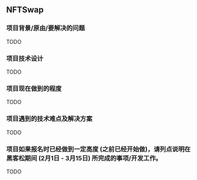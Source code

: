 ## NFTSwap

### 项目背景/原由/要解决的问题

TODO

### 项目技术设计

TODO


### 项目现在做到的程度

TODO


### 项目遇到的技术难点及解决方案

TODO


### 项目如果报名时已经做到一定高度 (之前已经开始做)，请列点说明在黑客松期间 (2月1日 - 3月15日) 所完成的事项/开发工作。

TODO







